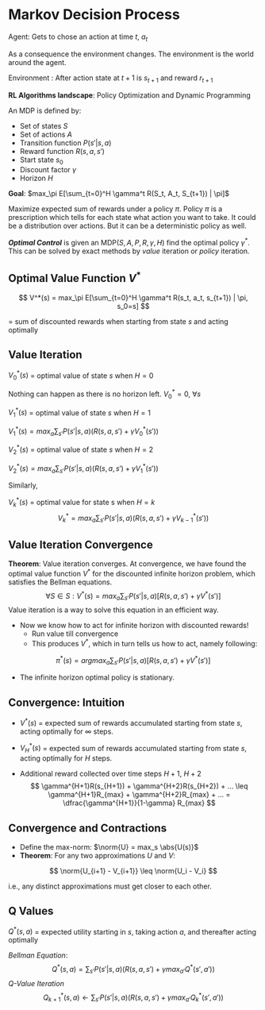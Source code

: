 # Markov Decision Process

Agent: Gets to chose an action at time $t$, $a_t$

As a consequence the environment changes. The environment is the world around the agent.

Environment : After action state at $t+1$ is $s_{t+1}$ and reward $r_{t+1}$

**RL Algorithms landscape**: Policy Optimization and Dynamic Programming 

An MDP is defined by: 

* Set of states $S$
* Set of actions $A$
* Transition function $P(s'|s, a)$
* Reward function $R(s, a, s')$
* Start state $s_0$
* Discount factor $\gamma$
* Horizon $H$

**Goal**: $max_\pi E[\sum_{t=0}^H \gamma^t R(S_t, A_t, S_{t+1}) | \pi]$

Maximize expected sum of rewards under a policy $\pi$. Policy $\pi$ is a prescription which tells for each state what action you want to take. It could be a distribution over actions. But it can be a deterministic policy as well. 

***Optimal Control*** is given an MDP$(S,A,P,R,\gamma,H)$ find the optimal policy $\gamma^*$. This can be solved by exact methods by *value* iteration or *policy* iteration. 

## Optimal Value Function $V^*$

$$
V^*(s) = max_\pi E[\sum_{t=0}^H \gamma^t R(s_t, a_t, s_{t+1}) | \pi, s_0=s]
$$

= sum of discounted rewards when starting from state $s$ and acting optimally

## Value Iteration 

$V_0^*(s)$ = optimal value of state $s$ when $H=0$

Nothing can happen as there is no horizon left. $V_0^* = 0$,  $\forall s$

$V_1^*(s)$ = optimal value of state $s$ when $H=1$

$V_1^*(s) = max_a \sum_{s'} P(s'|s, a) (R(s, a, s') + \gamma V_0^*(s'))$

$V_2^*(s)$ = optimal value of state $s$ when $H=2$

$V_2^*(s) = max_a \sum_{s'} P(s'|s, a) (R(s, a, s') + \gamma V_1^*(s'))$

Similarly, 

$V_k^*(s)$ = optimal value for state s when $H=k$
$$
V_k^* = max_a \sum_{s'} P(s'|s, a)(R(s,a,s') + \gamma V_{k-1}^*(s'))
$$

## Value Iteration Convergence 

**Theorem**: Value iteration converges. At convergence, we have found the optimal value function $V^*$ for the discounted infinite horizon problem, which satisfies the Bellman equations. 
$$
\forall S \in S : V^*(s) = max_a \sum_{s'} P(s'|s, a)[R(s, a, s') + \gamma V^*(s')]
$$
Value iteration is a way to solve this equation in an efficient way. 

* Now we know how to act for infinite horizon with discounted rewards! 
  * Run value till convergence
  * This produces $V^*$, which in turn tells us how to act, namely following: 

$$
\pi^*(s) = arg max_a \sum_{s'} P(s'|s, a)[R(s, a, s') + \gamma V^*(s')]
$$

* The infinite horizon optimal policy is stationary. 

## Convergence: Intuition 

* $V^*(s)$ = expected sum of rewards accumulated starting from state $s$, acting optimally for $\infty$ steps. 

* $V^*_H(s)$ = expected sum of rewards accumulated starting from state $s$, acting optimally for $H$ steps.

* Additional reward collected over time steps $H+1$, $H+2$
  $$
  \gamma^{H+1}R(s_{H+1}) + \gamma^{H+2}R(s_{H+2}) + ... \leq \gamma^{H+1}R_{max} + \gamma^{H+2}R_{max} + ... = \dfrac{\gamma^{H+1}}{1-\gamma} R_{max}
  $$

## Convergence and Contractions 

* Define the max-norm: $\norm{U} = max_s \abs{U(s)}$
* **Theorem**: For any two approximations $U$ and $V$: 

$$
\norm{U_{i+1} - V_{i+1}} \leq \norm{U_i - V_i}
$$

i.e., any distinct approximations must get closer to each other.

## Q Values 

$Q^*(s, a)$ = expected utility starting in $s$, taking action $a$, and thereafter acting optimally

*Bellman Equation*: 
$$
Q^*(s,a) = \sum_{s'} P(s'|s, a)(R(s, a, s') + \gamma max_{a'}Q^*(s',a'))
$$
*Q-Value Iteration*
$$
Q^*_{k+1}(s, a) \leftarrow \sum_{s'} P(s'|s, a)(R(s, a, s') + \gamma max_{a'}Q^*_{k}(s',a'))
$$
